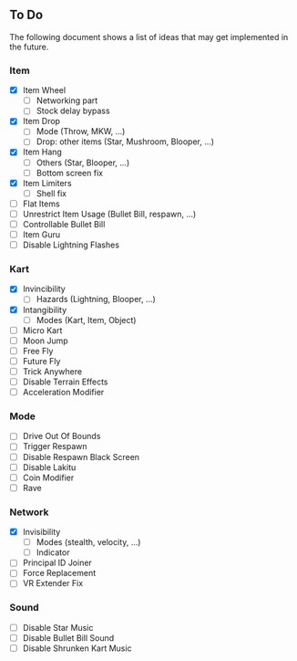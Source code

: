 ## To Do
The following document shows a list of ideas that may get implemented in the future.

### Item
- [x] Item Wheel
	- [ ] Networking part
	- [ ] Stock delay bypass
- [x] Item Drop
	- [ ] Mode (Throw, MKW, ...)
	- [ ] Drop: other items (Star, Mushroom, Blooper, ...)
- [x] Item Hang
	- [ ] Others (Star, Blooper, ...)
	- [ ] Bottom screen fix
- [x] Item Limiters
	- [ ] Shell fix
- [ ] Flat Items
- [ ] Unrestrict Item Usage (Bullet Bill, respawn, ...)
- [ ] Controllable Bullet Bill
- [ ] Item Guru
- [ ] Disable Lightning Flashes

### Kart
- [x] Invincibility
	- [ ] Hazards (Lightning, Blooper, ...)
- [x] Intangibility
	- [ ] Modes (Kart, Item, Object)
- [ ] Micro Kart
- [ ] Moon Jump
- [ ] Free Fly
- [ ] Future Fly
- [ ] Trick Anywhere
- [ ] Disable Terrain Effects
- [ ] Acceleration Modifier

### Mode
- [ ] Drive Out Of Bounds
- [ ] Trigger Respawn
- [ ] Disable Respawn Black Screen
- [ ] Disable Lakitu
- [ ] Coin Modifier
- [ ] Rave

### Network
- [x] Invisibility
	- [ ] Modes (stealth, velocity, ...)
	- [ ] Indicator
- [ ] Principal ID Joiner
- [ ] Force Replacement
- [ ] VR Extender Fix

### Sound
- [ ] Disable Star Music
- [ ] Disable Bullet Bill Sound
- [ ] Disable Shrunken Kart Music